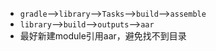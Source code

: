 * `gradle`-->`library`-->`Tasks`-->`build`-->`assemble`
* `library`-->`build`-->`outputs`-->`aar`
* 最好新建module引用aar，避免找不到目录
